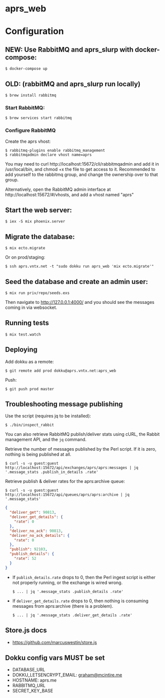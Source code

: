 # aprs_web

# Configuration

## NEW: Use RabbitMQ and aprs_slurp with docker-compose:
    $ docker-compose up

## OLD: (rabbitMQ and aprs_slurp run locally)

    $ brew install rabbitmq

### Start RabbitMQ:

    $ brew services start rabbitmq

### Configure RabbitMQ

Create the aprs vhost:

    $ rabbitmq-plugins enable rabbitmq_management
    $ rabbitmqadmin declare vhost name=aprs

You may need to curl http://localhost:15672/cli/rabbitmqadmin and add it in /usr/local/bin, and chmod +x the file to get access to it. Recommended to add yourself to the rabbitmq group, and change the ownership over to that group.

Alternatively, open the RabbitMQ admin interface at http://localhost:15672/#/vhosts, and add a vhost named "aprs"

## Start the web server:

    $ iex -S mix phoenix.server

## Migrate the database:

    $ mix ecto.migrate

Or on prod/staging:

    $ ssh aprs.vntx.net -t "sudo dokku run aprs_web 'mix ecto.migrate'"

## Seed the database and create an admin user:

    $ mix run priv/repo/seeds.exs


Then navigate to <a href="http://127.0.0.1:4000/">http://127.0.0.1:4000/</a> and you should see the messages coming in via websocket.

## Running tests

    $ mix test.watch

## Deploying

Add dokku as a remote:

    $ git remote add prod dokku@aprs.vntx.net:aprs_web

Push:

    $ git push prod master


## Troubleshooting message publishing

Use the script (requires jq to be installed):

    $ ./bin/inspect_rabbit

You can also retrieve RabbitMQ publish/deliver stats using cURL, the Rabbit management API, and the `jq` command.

Retrieve the number of messages published by the Perl script. If it is zero, nothing is being published at all.

    $ curl -s -u guest:guest http://localhost:15672/api/exchanges/aprs/aprs:messages | jq '.message_stats .publish_in_details .rate'

Retrieve publish & deliver rates for the aprs:archive queue:

    $ curl -s -u guest:guest http://localhost:15672/api/queues/aprs/aprs:archive | jq '.message_stats'

```json
{
  "deliver_get": 90813,
  "deliver_get_details": {
    "rate": 0
  },
  "deliver_no_ack": 90813,
  "deliver_no_ack_details": {
    "rate": 0
  },
  "publish": 92103,
  "publish_details": {
    "rate": 52
  }
}
```

  * If `publish_details.rate` drops to 0, then the Perl ingest script is either not properly running, or the exchange is wired wrong.

        $ ... | jq '.message_stats .publish_details .rate'


  * If `deliver_get_details.rate` drops to 0, then nothing is consuming messages from aprs:archive (there is a problem).

        $ ... | jq '.message_stats .deliver_get_details .rate'


## Store.js docs
  * https://github.com/marcuswestin/store.js

## Dokku config vars MUST be set
  * DATABASE_URL
  * DOKKU_LETSENCRYPT_EMAIL: graham@mcintire.me
  * HOSTNAME:                aprs.me
  * RABBITMQ_URL
  * SECRET_KEY_BASE

